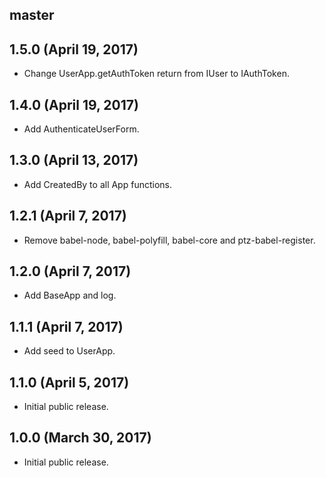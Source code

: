 ## master


## 1.5.0 (April 19, 2017)

* Change UserApp.getAuthToken return from IUser to IAuthToken.

## 1.4.0 (April 19, 2017)

* Add AuthenticateUserForm.

## 1.3.0 (April 13, 2017)

* Add CreatedBy to all App functions.

## 1.2.1 (April 7, 2017)

* Remove babel-node, babel-polyfill, babel-core and ptz-babel-register.

## 1.2.0 (April 7, 2017)

* Add BaseApp and log.

## 1.1.1 (April 7, 2017)

* Add seed to UserApp.

## 1.1.0 (April 5, 2017)

* Initial public release.

## 1.0.0 (March 30, 2017)

* Initial public release.
